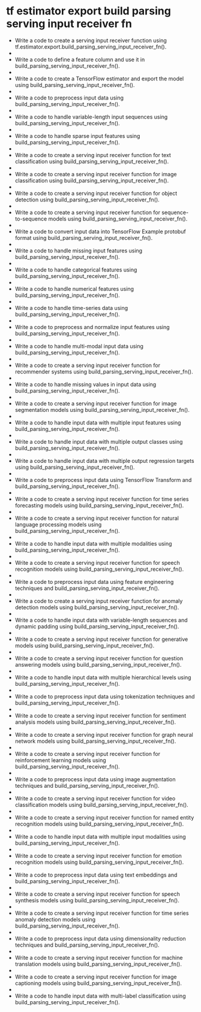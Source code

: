 # tf estimator export build parsing serving input receiver fn

- Write a code to create a serving input receiver function using tf.estimator.export.build_parsing_serving_input_receiver_fn().
- 
- Write a code to define a feature column and use it in build_parsing_serving_input_receiver_fn().
- 
- Write a code to create a TensorFlow estimator and export the model using build_parsing_serving_input_receiver_fn().
- 
- Write a code to preprocess input data using build_parsing_serving_input_receiver_fn().
- 
- Write a code to handle variable-length input sequences using build_parsing_serving_input_receiver_fn().
- 
- Write a code to handle sparse input features using build_parsing_serving_input_receiver_fn().
- 
- Write a code to create a serving input receiver function for text classification using build_parsing_serving_input_receiver_fn().
- 
- Write a code to create a serving input receiver function for image classification using build_parsing_serving_input_receiver_fn().
- 
- Write a code to create a serving input receiver function for object detection using build_parsing_serving_input_receiver_fn().
- 
- Write a code to create a serving input receiver function for sequence-to-sequence models using build_parsing_serving_input_receiver_fn().
- 
- Write a code to convert input data into TensorFlow Example protobuf format using build_parsing_serving_input_receiver_fn().
- 
- Write a code to handle missing input features using build_parsing_serving_input_receiver_fn().
- 
- Write a code to handle categorical features using build_parsing_serving_input_receiver_fn().
- 
- Write a code to handle numerical features using build_parsing_serving_input_receiver_fn().
- 
- Write a code to handle time-series data using build_parsing_serving_input_receiver_fn().
- 
- Write a code to preprocess and normalize input features using build_parsing_serving_input_receiver_fn().
- 
- Write a code to handle multi-modal input data using build_parsing_serving_input_receiver_fn().
- 
- Write a code to create a serving input receiver function for recommender systems using build_parsing_serving_input_receiver_fn().
- 
- Write a code to handle missing values in input data using build_parsing_serving_input_receiver_fn().
- 
- Write a code to create a serving input receiver function for image segmentation models using build_parsing_serving_input_receiver_fn().
- 
- Write a code to handle input data with multiple input features using build_parsing_serving_input_receiver_fn().
- 
- Write a code to handle input data with multiple output classes using build_parsing_serving_input_receiver_fn().
- 
- Write a code to handle input data with multiple output regression targets using build_parsing_serving_input_receiver_fn().
- 
- Write a code to preprocess input data using TensorFlow Transform and build_parsing_serving_input_receiver_fn().
- 
- Write a code to create a serving input receiver function for time series forecasting models using build_parsing_serving_input_receiver_fn().
- 
- Write a code to create a serving input receiver function for natural language processing models using build_parsing_serving_input_receiver_fn().
- 
- Write a code to handle input data with multiple modalities using build_parsing_serving_input_receiver_fn().
- 
- Write a code to create a serving input receiver function for speech recognition models using build_parsing_serving_input_receiver_fn().
- 
- Write a code to preprocess input data using feature engineering techniques and build_parsing_serving_input_receiver_fn().
- 
- Write a code to create a serving input receiver function for anomaly detection models using build_parsing_serving_input_receiver_fn().
- 
- Write a code to handle input data with variable-length sequences and dynamic padding using build_parsing_serving_input_receiver_fn().
- 
- Write a code to create a serving input receiver function for generative models using build_parsing_serving_input_receiver_fn().
- 
- Write a code to create a serving input receiver function for question answering models using build_parsing_serving_input_receiver_fn().
- 
- Write a code to handle input data with multiple hierarchical levels using build_parsing_serving_input_receiver_fn().
- 
- Write a code to preprocess input data using tokenization techniques and build_parsing_serving_input_receiver_fn().
- 
- Write a code to create a serving input receiver function for sentiment analysis models using build_parsing_serving_input_receiver_fn().
- 
- Write a code to create a serving input receiver function for graph neural network models using build_parsing_serving_input_receiver_fn().
- 
- Write a code to create a serving input receiver function for reinforcement learning models using build_parsing_serving_input_receiver_fn().
- 
- Write a code to preprocess input data using image augmentation techniques and build_parsing_serving_input_receiver_fn().
- 
- Write a code to create a serving input receiver function for video classification models using build_parsing_serving_input_receiver_fn().
- 
- Write a code to create a serving input receiver function for named entity recognition models using build_parsing_serving_input_receiver_fn().
- 
- Write a code to handle input data with multiple input modalities using build_parsing_serving_input_receiver_fn().
- 
- Write a code to create a serving input receiver function for emotion recognition models using build_parsing_serving_input_receiver_fn().
- 
- Write a code to preprocess input data using text embeddings and build_parsing_serving_input_receiver_fn().
- 
- Write a code to create a serving input receiver function for speech synthesis models using build_parsing_serving_input_receiver_fn().
- 
- Write a code to create a serving input receiver function for time series anomaly detection models using build_parsing_serving_input_receiver_fn().
- 
- Write a code to preprocess input data using dimensionality reduction techniques and build_parsing_serving_input_receiver_fn().
- 
- Write a code to create a serving input receiver function for machine translation models using build_parsing_serving_input_receiver_fn().
- 
- Write a code to create a serving input receiver function for image captioning models using build_parsing_serving_input_receiver_fn().
- 
- Write a code to handle input data with multi-label classification using build_parsing_serving_input_receiver_fn().